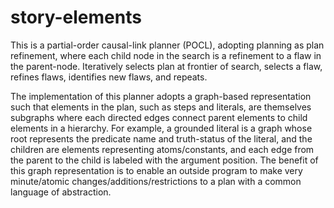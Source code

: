 # story-elements

This is a partial-order causal-link planner (POCL), adopting planning as plan refinement, where each child node in the
search is a refinement to a flaw in the parent-node. Iteratively selects plan at frontier of search, selects a flaw,
refines flaws, identifies new flaws, and repeats.

The implementation of this planner adopts a graph-based representation such that elements in the plan, such as steps and literals, are themselves subgraphs where each
directed edges connect parent elements to child elements in a hierarchy. For example, a grounded literal is a graph
whose root represents the predicate name and truth-status of the literal, and the children are elements representing
atoms/constants, and each edge from the parent to the child is labeled with the argument position. The benefit of
this graph representation is to enable an outside program to make very minute/atomic changes/additions/restrictions
to a plan with a common language of abstraction.